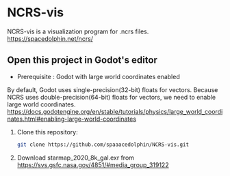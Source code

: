 # NCRS-vis

NCRS-vis is a visualization program for .ncrs files.
https://spacedolphin.net/ncrs/

## Open this project in Godot's editor

- Prerequisite : Godot with large world coordinates enabled

By default, Godot uses single-precision(32-bit) floats for vectors.
Because NCRS uses double-precision(64-bit) floats for vectors, we need to enable large world coordinates.
https://docs.godotengine.org/en/stable/tutorials/physics/large_world_coordinates.html#enabling-large-world-coordinates

1. Clone this repository:
	```bash
	git clone https://github.com/spaaacedolphin/NCRS-vis.git
	```
2. Download starmap_2020_8k_gal.exr from https://svs.gsfc.nasa.gov/4851/#media_group_319122
